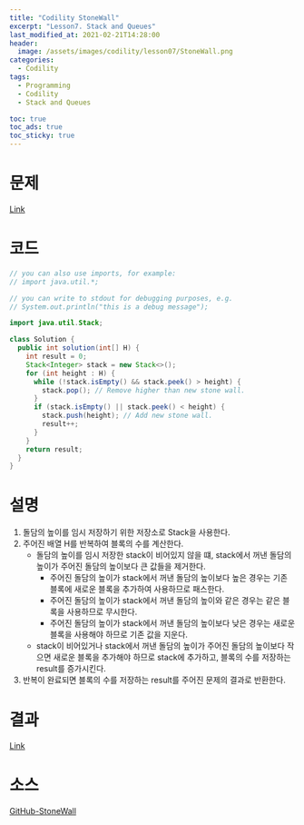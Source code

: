 ```yaml
---
title: "Codility StoneWall"
excerpt: "Lesson7. Stack and Queues"
last_modified_at: 2021-02-21T14:28:00
header:
  image: /assets/images/codility/lesson07/StoneWall.png
categories:
  - Codility
tags:
  - Programming
  - Codility
  - Stack and Queues

toc: true
toc_ads: true
toc_sticky: true
---
```

# 문제
[Link](https://app.codility.com/programmers/lessons/7-stacks_and_queues/stone_wall/)

# 코드
```java
// you can also use imports, for example:
// import java.util.*;

// you can write to stdout for debugging purposes, e.g.
// System.out.println("this is a debug message");

import java.util.Stack;

class Solution {
  public int solution(int[] H) {
    int result = 0;
    Stack<Integer> stack = new Stack<>();
    for (int height : H) {
      while (!stack.isEmpty() && stack.peek() > height) {
        stack.pop(); // Remove higher than new stone wall.
      }
      if (stack.isEmpty() || stack.peek() < height) {
        stack.push(height); // Add new stone wall.
        result++;
      }
    }
    return result;
  }
}
```

# 설명
1. 돌담의 높이를 임시 저장하기 위한 저장소로 Stack을 사용한다.
2. 주어진 배열 H를 반복하여 블록의 수를 계산한다.
    - 돌담의 높이를 임시 저장한 stack이 비어있지 않을 떄, stack에서 꺼낸 돌담의 높이가 주어진 돌담의 높이보다 큰 값들을 제거한다.
        * 주어진 돌담의 높이가 stack에서 꺼낸 돌담의 높이보다 높은 경우는 기존 블록에 새로운 블록을 추가하여 사용하므로 패스한다.
        * 주어진 돌담의 높이가 stack에서 꺼낸 돌담의 높이와 같은 경우는 같은 블록을 사용하므로 무시한다.
        * 주어진 돌담의 높이가 stack에서 꺼낸 돌담의 높이보다 낮은 경우는 새로운 블록을 사용해야 하므로 기존 값을 지운다.
    - stack이 비어있거나 stack에서 꺼낸 돌담의 높이가 주어진 돌담의 높이보다 작으면 새로운 블록을 추가해야 하므로 stack에 추가하고, 블록의 수를 저장하는 result를 증가시킨다.
5. 반복이 완료되면 블록의 수를 저장하는 result를 주어진 문제의 결과로 반환한다.

# 결과
[Link](https://app.codility.com/demo/results/trainingJSWNH2-6PS/)

# 소스
[GitHub-StoneWall](https://github.com/GracefulSoul/Sample/blob/master/src/main/java/gracefulsoul/codility/lesson07/StoneWall.java)